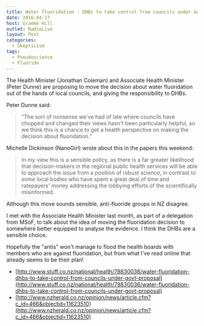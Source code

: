 ```yaml
---
title: Water fluoridation - DHBs to take control from councils under Govt proposal
date: 2016-04-17
host: Graeme Hill
outlet: RadioLive
layout: Post
categories:
  - Skepticism
tags:
  - Pseudoscience
  - Fluoride
---
```


The Health Minister (Jonathan Coleman) and Associate Health Minister (Peter Dunne) are proposing to move the decision about water fluoridation out of the hands of local councils, and giving the responsibility to DHBs.

<!-- more -->

Peter Dunne said:

> "The sort of nonsense we've had of late where councils have chopped and changed their views hasn't been particularly helpful, so we think this is a chance to get a health perspective on making the decision about fluoridation."

Michelle Dickinson (NanoGirl) wrote about this in the papers this weekend:

> In my view this is a sensible policy, as there is a far greater likelihood that decision-makers in the regional public health services will be able to approach the issue from a position of robust science, in contrast to some local bodies who have spent a great deal of time and ratepayers' money addressing the lobbying efforts of the scientifically misinformed.

Although this move sounds sensible, anti-fluoride groups in NZ disagree.

I met with the Associate Health Minister last month, as part of a delegation from MSoF, to talk about the idea of moving the fluoridation decision to somewhere better equipped to analyse the evidence. I think the DHBs are a sensible choice.

Hopefully the "antis" won't manage to flood the health boards with members who are against fluoridation, but from what I've read online that already seems to be their plan!

- [http://www.stuff.co.nz/national/health/78830036/water-fluoridation-dhbs-to-take-control-from-councils-under-govt-proposal](http://www.stuff.co.nz/national/health/78830036/water-fluoridation-dhbs-to-take-control-from-councils-under-govt-proposal)
- [http://www.nzherald.co.nz/opinion/news/article.cfm?c_id=466&objectid=11623510](http://www.nzherald.co.nz/opinion/news/article.cfm?c_id=466&objectid=11623510)
